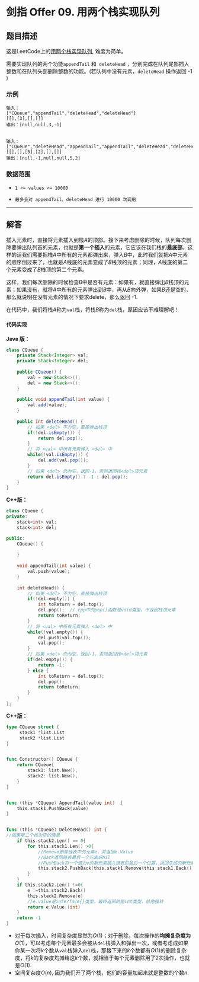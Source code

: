 # 剑指 Offer 09. 用两个栈实现队列

## 题目描述

这是LeetCode上的[用两个栈实现队列](https://leetcode-cn.com/problems/yong-liang-ge-zhan-shi-xian-dui-lie-lcof/), 难度为简单。



需要实现队列的两个功能`appendTail` 和` deleteHead` ，分别完成在队列尾部插入整数和在队列头部删除整数的功能。(若队列中没有元素，`deleteHead` 操作返回 -1 )



### 示例

```
输入：
["CQueue","appendTail","deleteHead","deleteHead"]
[[],[3],[],[]]
输出：[null,null,3,-1]


输入：
["CQueue","deleteHead","appendTail","appendTail","deleteHead","deleteHead"]
[[],[],[5],[2],[],[]]
输出：[null,-1,null,null,5,2]
```



### 数据范围

- `1 <= values <= 10000`

- `最多会对 appendTail、deleteHead 进行 10000 次调用`

  

***

## 解答

插入元素时，直接将元素插入到栈$A$的顶部。接下来考虑删除的时候，队列每次删除要弹出队列首的元素，也就是**第一个插入**的元素，它应该在我们栈的**最底部**。这样的话我们需要把栈$A$中所有的元素都弹出来，弹入$B$中，此时我们就把$A$中元素的顺序倒过来了，也就是$A$栈底的元素变成了$B$栈顶的元素；同理，$A$栈底的第二个元素变成了$B$栈顶的第二个元素。

这样，我们每次删除的时候检查$B$中是否有元素：如果有，就直接弹出$B$栈顶的元素；如果没有，就将$A$中所有的元素弹出到$B$中，再从$B$向外弹，如果$B$还是空的，那么就说明在没有元素的情况下要求delete，那么返回 -1.

在代码中，我们将栈$A$称为`val`栈，将栈$B$称为`del`栈，原因应该不难理解吧！



#### 代码实现

**Java 版：**

```Java
class CQueue {
    private Stack<Integer> val;
    private Stack<Integer> del;
    
    public CQueue() {
        val = new Stack<>();
        del = new Stack<>();
    }
    
    public void appendTail(int value) {
        val.add(value);
    }
    
    public int deleteHead() {
        // 如果 <del> 不为空，直接弹出栈顶
        if(!del.isEmpty()) {
            return del.pop();
        }
        // 将 <val> 中所有元素弹入 <del> 中
        while(!val.isEmpty()) {
            del.add(val.pop());
        }
        // 如果 <del> 仍为空，返回-1，否则返回栈<del>顶元素
        return del.isEmpty() ? -1 : del.pop();
    }
}
```

**C++版：**

```cpp
class CQueue {
private:
    stack<int> val;
    stack<int> del;

public:
    CQueue() {
        
    }
    
    void appendTail(int value) {
        val.push(value);
    }
    
    int deleteHead() {
        // 如果 <del> 不为空，直接弹出栈顶
        if(!del.empty()) {
            int toReturn = del.top();
            del.pop();	// cpp中的pop()函数是void类型，不返回栈顶元素
            return toReturn;
        }
        // 将 <val> 中所有元素弹入 <del> 中
        while(!val.empty()) {
            del.push(val.top());
            val.pop();
        }
        // 如果 <del> 仍为空，返回-1，否则返回栈<del>顶元素
        if(del.empty()) {
            return -1;
        } else {
            int toReturn = del.top();
            del.pop();
            return toReturn;
        }
    }
};
```

**C++版：**

```go
type CQueue struct {
     stack1 *list.List
     stack2 *list.List
}


func Constructor() CQueue {
	return CQueue{
		stack1: list.New(),
		stack2: list.New(),
	}
}


func (this *CQueue) AppendTail(value int)  {
	this.stack1.PushBack(value)
}


func (this *CQueue) DeleteHead() int {
//如果第二个栈为空的情景
    if this.stack2.Len() == 0{
        for this.stack1.Len() >0{
            //Remove删除链表中的元素e，并返回e.Value
            //Back返回链表最后一个元素或nil
            //PushBack将一个值为v的新元素插入链表的最后一个位置，返回生成的新元素。
            this.stack2.PushBack(this.stack1.Remove(this.stack1.Back()))
        }
    }
    if this.stack2.Len() !=0{
        e :=this.stack2.Back()
        this.stack2.Remove(e)
        //e.value是interface{}类型，最终返回的是int类型，给他强转
        return e.Value.(int)
    }
    return -1
}
```

* 对于每次插入，时间复杂度显然为$O(1)$；对于删除，每次操作的**均摊复杂度为**$O(1)$，可以考虑每个元素最多会被从`del`栈弹入和弹出一次，或者考虑成如果你某一次将$k$个数从`val`栈弹入`del`栈，那接下来的$k$个数都有$O(1)$的删除复杂度，将$k$的复杂度均摊给这$k$个数，就相当于每个元素删除用了2次操作，也就是$O(1)$.
* 空间复杂度$O(n)$, 因为我们开了两个栈，他们的容量加起来就是整数的个数$n$.
